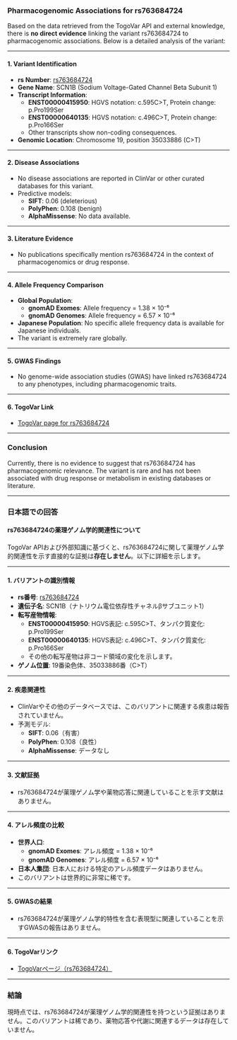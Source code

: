### Pharmacogenomic Associations for rs763684724

Based on the data retrieved from the TogoVar API and external knowledge, there is **no direct evidence** linking the variant rs763684724 to pharmacogenomic associations. Below is a detailed analysis of the variant:

---

#### 1. **Variant Identification**
- **rs Number**: [rs763684724](https://identifiers.org/dbsnp/rs763684724)
- **Gene Name**: SCN1B (Sodium Voltage-Gated Channel Beta Subunit 1)
- **Transcript Information**:
  - **ENST00000415950**: HGVS notation: c.595C>T, Protein change: p.Pro199Ser
  - **ENST00000640135**: HGVS notation: c.496C>T, Protein change: p.Pro166Ser
  - Other transcripts show non-coding consequences.
- **Genomic Location**: Chromosome 19, position 35033886 (C>T)

---

#### 2. **Disease Associations**
- No disease associations are reported in ClinVar or other curated databases for this variant.
- Predictive models:
  - **SIFT**: 0.06 (deleterious)
  - **PolyPhen**: 0.108 (benign)
  - **AlphaMissense**: No data available.

---

#### 3. **Literature Evidence**
- No publications specifically mention rs763684724 in the context of pharmacogenomics or drug response.

---

#### 4. **Allele Frequency Comparison**
- **Global Population**:
  - **gnomAD Exomes**: Allele frequency = 1.38 × 10⁻⁶
  - **gnomAD Genomes**: Allele frequency = 6.57 × 10⁻⁶
- **Japanese Population**: No specific allele frequency data is available for Japanese individuals.
- The variant is extremely rare globally.

---

#### 5. **GWAS Findings**
- No genome-wide association studies (GWAS) have linked rs763684724 to any phenotypes, including pharmacogenomic traits.

---

#### 6. **TogoVar Link**
- [TogoVar page for rs763684724](https://togovar.org/variant/19-35033886-C-T)

---

### Conclusion
Currently, there is no evidence to suggest that rs763684724 has pharmacogenomic relevance. The variant is rare and has not been associated with drug response or metabolism in existing databases or literature.

---

### 日本語での回答

#### rs763684724の薬理ゲノム学的関連性について
TogoVar APIおよび外部知識に基づくと、rs763684724に関して薬理ゲノム学的関連性を示す直接的な証拠は**存在しません**。以下に詳細を示します。

---

#### 1. **バリアントの識別情報**
- **rs番号**: [rs763684724](https://identifiers.org/dbsnp/rs763684724)
- **遺伝子名**: SCN1B（ナトリウム電位依存性チャネルβサブユニット1）
- **転写産物情報**:
  - **ENST00000415950**: HGVS表記: c.595C>T、タンパク質変化: p.Pro199Ser
  - **ENST00000640135**: HGVS表記: c.496C>T、タンパク質変化: p.Pro166Ser
  - その他の転写産物は非コード領域の変化を示します。
- **ゲノム位置**: 19番染色体、35033886番（C>T）

---

#### 2. **疾患関連性**
- ClinVarやその他のデータベースでは、このバリアントに関連する疾患は報告されていません。
- 予測モデル:
  - **SIFT**: 0.06（有害）
  - **PolyPhen**: 0.108（良性）
  - **AlphaMissense**: データなし

---

#### 3. **文献証拠**
- rs763684724が薬理ゲノム学や薬物応答に関連していることを示す文献はありません。

---

#### 4. **アレル頻度の比較**
- **世界人口**:
  - **gnomAD Exomes**: アレル頻度 = 1.38 × 10⁻⁶
  - **gnomAD Genomes**: アレル頻度 = 6.57 × 10⁻⁶
- **日本人集団**: 日本人における特定のアレル頻度データはありません。
- このバリアントは世界的に非常に稀です。

---

#### 5. **GWASの結果**
- rs763684724が薬理ゲノム学的特性を含む表現型に関連していることを示すGWASの報告はありません。

---

#### 6. **TogoVarリンク**
- [TogoVarページ（rs763684724）](https://togovar.org/variant/19-35033886-C-T)

---

### 結論
現時点では、rs763684724が薬理ゲノム学的関連性を持つという証拠はありません。このバリアントは稀であり、薬物応答や代謝に関連するデータは存在していません。


